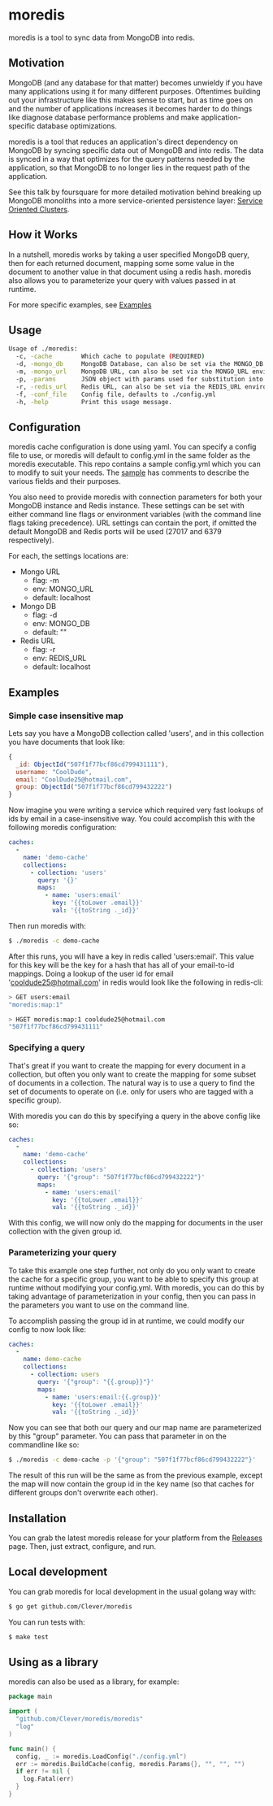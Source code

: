 # moredis

moredis is a tool to sync data from MongoDB into redis.

## Motivation

MongoDB (and any database for that matter) becomes unwieldy if you have many applications using it for many different purposes.
Oftentimes building out your infrastructure like this makes sense to start, but as time goes on and the number of applications increases it becomes harder to do things like diagnose database performance problems and make application-specific database optimizations.

moredis is a tool that reduces an application's direct dependency on MongoDB by syncing specific data out of MongoDB and into redis.
The data is synced in a way that optimizes for the query patterns needed by the application, so that MongoDB to no longer lies in the request path of the application.

See this talk by foursquare for more detailed motivation behind breaking up MongoDB monoliths into a more service-oriented persistence layer: [Service Oriented Clusters](https://www.mongodb.com/presentations/service-oriented-clusters-foursquare-0).

## How it Works

In a nutshell, moredis works by taking a user specified MongoDB query, then for each returned document, mapping some some value in the document to another value in that document using a redis hash.  moredis also allows you to parameterize your query with values passed in at runtime.

For more specific examples, see [Examples](#examples)

## Usage
```bash
Usage of ./moredis:
  -c, -cache        Which cache to populate (REQUIRED)
  -d, -mongo_db     MongoDB Database, can also be set via the MONGO_DB environment variable
  -m, -mongo_url    MongoDB URL, can also be set via the MONGO_URL environment variable
  -p, -params       JSON object with params used for substitution into queries and collection names in config.yml
  -r, -redis_url    Redis URL, can also be set via the REDIS_URL environment variable
  -f, -conf_file    Config file, defaults to ./config.yml
  -h, -help         Print this usage message.
```

## Configuration

moredis cache configuration is done using yaml.  You can specify a config file to use, or moredis will default to config.yml in the same folder as the moredis executable.  This repo contains a sample config.yml which you can to modify to suit your needs.  The [sample](./config.yml) has comments to describe the various fields and their purposes.

You also need to provide moredis with connection parameters for both your MongoDB instance and Redis instance.  These settings can be set with either command line flags or environment variables (with the command line flags taking precedence).  URL settings can contain the port, if omitted the default MongoDB and Redis ports will be used (27017 and 6379 respectively).

For each, the settings locations are:

* Mongo URL
    * flag: -m
    * env: MONGO_URL
    * default: localhost
* Mongo DB
    * flag: -d
    * env: MONGO_DB
    * default: ""
* Redis URL
    * flag: -r
    * env: REDIS_URL
    * default: localhost

## Examples

### Simple case insensitive map

Lets say you have a MongoDB collection called 'users', and in this collection you have documents that look like:

```javascript
{
  _id: ObjectId("507f1f77bcf86cd799431111"),
  username: "CoolDude",
  email: "CoolDude25@hotmail.com",
  group: ObjectId("507f1f77bcf86cd799432222")
}
```

Now imagine you were writing a service which required very fast lookups of ids by email in a case-insensitive way.  You could accomplish this with the following moredis configuration:

```yaml
caches:
  -
    name: 'demo-cache'
    collections:
      - collection: 'users'
        query: '{}'
        maps:
          - name: 'users:email'
            key: '{{toLower .email}}'
            val: '{{toString ._id}}'
```

Then run moredis with:

```bash
$ ./moredis -c demo-cache
```

After this runs, you will have a key in redis called 'users:email'.  This value for this key will be the key for a hash that has all of your email-to-id mappings.  Doing a lookup of the user id for email 'cooldude25@hotmail.com' in redis would look like the following in redis-cli:

```bash
> GET users:email
"moredis:map:1"

> HGET moredis:map:1 cooldude25@hotmail.com
"507f1f77bcf86cd799431111"
```

### Specifying a query

That's great if you want to create the mapping for every document in a collection, but often you only want to create the mapping for some subset of documents in a collection.  The natural way is to use a query to find the set of documents to operate on (i.e. only for users who are tagged with a specific group).

With moredis you can do this by specifying a query in the above config like so:

```yaml
caches:
  -
    name: 'demo-cache'
    collections:
      - collection: 'users'
        query: '{"group": "507f1f77bcf86cd799432222"}'
        maps:
          - name: 'users:email'
            key: '{{toLower .email}}'
            val: '{{toString ._id}}'
```

With this config, we will now only do the mapping for documents in the user collection with the given group id.

### Parameterizing your query

To take this example one step further, not only do you only want to create the cache for a specific group, you want to be able to specify this group at runtime without modifying your config.yml.  With moredis, you can do this by taking advantage of parameterization in your config, then you can pass in the parameters you want to use on the command line.

To accomplish passing the group id in at runtime, we could modify our config to now look like:

```yaml
caches:
  -
    name: demo-cache
    collections:
      - collection: users
        query: '{"group": "{{.group}}"}'
        maps:
          - name: 'users:email:{{.group}}'
            key: '{{toLower .email}}'
            val: '{{toString ._id}}'
```

Now you can see that both our query and our map name are parameterized by this "group" parameter.  You can pass that parameter in on the commandline like so:

```bash
$ ./moredis -c demo-cache -p '{"group": "507f1f77bcf86cd799432222"}'
```

The result of this run will be the same as from the previous example, except the map will now contain the group id in the key name (so that caches for different groups don't overwrite each other).

## Installation

You can grab the latest moredis release for your platform from the [Releases](https://github.com/Clever/moredis/releases) page.  Then, just extract, configure, and run.

## Local development

You can grab moredis for local development in the usual golang way with:

```bash
$ go get github.com/Clever/moredis
```

You can run tests with:

```bash
$ make test
```

## Using as a library

moredis can also be used as a library, for example:

```go
package main

import (
  "github.com/Clever/moredis/moredis"
  "log"
)

func main() {
  config, _ := moredis.LoadConfig("./config.yml")
  err := moredis.BuildCache(config, moredis.Params{}, "", "", "")
  if err != nil {
    log.Fatal(err)
  }
}
```
